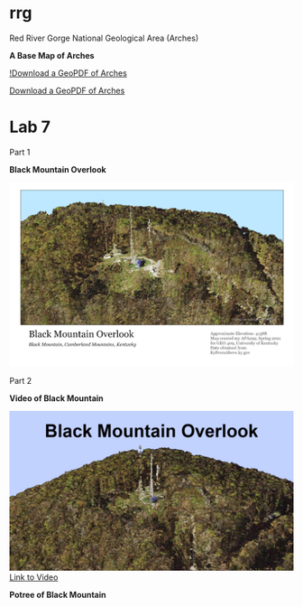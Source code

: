 # rrg

Red River Gorge National Geological Area (Arches)

**A Base Map of Arches**

[!Download a GeoPDF of Arches](graphics/rrg.pdf)

[Download a GeoPDF of Arches](graphics/rrg.pdf)

# Lab 7

Part 1

**Black Mountain Overlook**

![Black Mountain Overlook](graphics/bmoMap.png)

Part 2

**Video of Black Mountain**

![Black Mountain Overlook Screenshot](graphics/bmoScreen.JPG)
[Link to Video](https://youtu.be/J0KL63oRgEU)

**Potree of Black Mountain**

